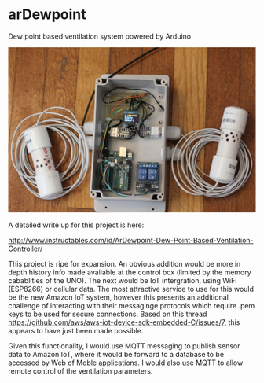 # arDewpoint
Dew point based ventilation system powered by Arduino

![alt text](ardewpoint.jpg)

A detailed write up for this project is here:

http://www.instructables.com/id/ArDewpoint-Dew-Point-Based-Ventilation-Controller/

This project is ripe for expansion. An obvious addition would be more in depth history info made
available at the control box (limited by the memory cabablities of the UNO). The next would
be IoT intergration, using WiFi (ESP8266) or cellular data. The most attractive service to
use for this would be the new Amazon IoT system, however this presents an additional challenge
of interacting with their messaginge protocols which require .pem keys to be used for secure 
connections. Based on this thread https://github.com/aws/aws-iot-device-sdk-embedded-C/issues/7, 
this appears to have just been made possible.

Given this functionality, I would use MQTT messaging to publish sensor data to Amazon IoT, where it would be
forward to a database to be accessed by Web of Moble applications. I would also use MQTT to allow remote 
control of the ventilation parameters.

